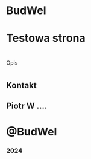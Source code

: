 # BudWel

# Testowa strona
<h1></h1>Opis

<h1></h1>

<h2>Kontakt</h2>
<h2>Piotr W .... </h2>
<h1>@BudWel</h1>
<h3>2024</h3>
